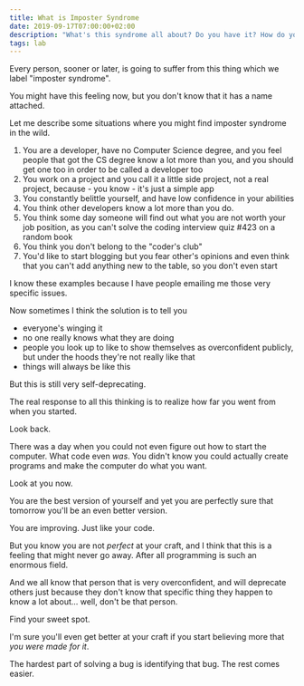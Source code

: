 ```yaml
---
title: What is Imposter Syndrome
date: 2019-09-17T07:00:00+02:00
description: "What's this syndrome all about? Do you have it? How do you fix the imposter feeling?"
tags: lab
---
```


Every person, sooner or later, is going to suffer from this thing which we label "imposter syndrome".

You might have this feeling now, but you don't know that it has a name attached.

Let me describe some situations where you might find imposter syndrome in the wild.

1. You are a developer, have no Computer Science degree, and you feel people that got the CS degree know a lot more than you, and you should get one too in order to be called a developer too
2. You work on a project and you call it a little side project, not a real project, because - you know - it's just a simple app
3. You constantly belittle yourself, and have low confidence in your abilities
4. You think other developers know a lot more than you do.
5. You think some day someone will find out what you are not worth your job position, as you can't solve the coding interview quiz #423 on a random book
6. You think you don't belong to the "coder's club"
7. You'd like to start blogging but you fear other's opinions and even think that you can't add anything new to the table, so you don't even start

I know these examples because I have people emailing me those very specific issues.

Now sometimes I think the solution is to tell you

- everyone's winging it
- no one really knows what they are doing
- people you look up to like to show themselves as overconfident publicly, but under the hoods they're not really like that
- things will always be like this

But this is still very self-deprecating.

The real response to all this thinking is to realize how far you went from when you started.

Look back.

There was a day when you could not even figure out how to start the computer. What code even _was_. You didn't know you could actually create programs and make the computer do what you want.

Look at you now.

You are the best version of yourself and yet you are perfectly sure that tomorrow you'll be an even better version.

You are improving. Just like your code.

But you know you are not _perfect_ at your craft, and I think that this is a feeling that might never go away. After all programming is such an enormous field.

And we all know that person that is very overconfident, and will deprecate others just because they don't know that specific thing they happen to know a lot about... well, don't be that person.

Find your sweet spot.

I'm sure you'll even get better at your craft if you start believing more that _you were made for it_.

The hardest part of solving a bug is identifying that bug. The rest comes easier.